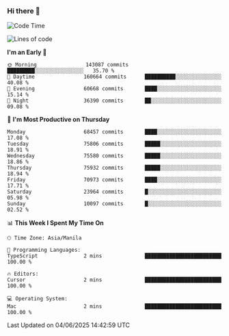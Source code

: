 ### Hi there 👋

<!--START_SECTION:waka-->
![Code Time](http://img.shields.io/badge/Code%20Time-6%2C059%20hrs%2059%20mins-blue)

![Lines of code](https://img.shields.io/badge/From%20Hello%20World%20I%27ve%20Written-138.5%20million%20lines%20of%20code-blue)

**I'm an Early 🐤** 

```text
🌞 Morning                143087 commits      █████████░░░░░░░░░░░░░░░░   35.70 % 
🌆 Daytime                160664 commits      ██████████░░░░░░░░░░░░░░░   40.08 % 
🌃 Evening                60668 commits       ████░░░░░░░░░░░░░░░░░░░░░   15.14 % 
🌙 Night                  36390 commits       ██░░░░░░░░░░░░░░░░░░░░░░░   09.08 % 
```
📅 **I'm Most Productive on Thursday** 

```text
Monday                   68457 commits       ████░░░░░░░░░░░░░░░░░░░░░   17.08 % 
Tuesday                  75806 commits       █████░░░░░░░░░░░░░░░░░░░░   18.91 % 
Wednesday                75580 commits       █████░░░░░░░░░░░░░░░░░░░░   18.86 % 
Thursday                 75932 commits       █████░░░░░░░░░░░░░░░░░░░░   18.94 % 
Friday                   70973 commits       ████░░░░░░░░░░░░░░░░░░░░░   17.71 % 
Saturday                 23964 commits       █░░░░░░░░░░░░░░░░░░░░░░░░   05.98 % 
Sunday                   10097 commits       █░░░░░░░░░░░░░░░░░░░░░░░░   02.52 % 
```


📊 **This Week I Spent My Time On** 

```text
🕑︎ Time Zone: Asia/Manila

💬 Programming Languages: 
TypeScript               2 mins              █████████████████████████   100.00 % 

🔥 Editors: 
Cursor                   2 mins              █████████████████████████   100.00 % 

💻 Operating System: 
Mac                      2 mins              █████████████████████████   100.00 % 
```


 Last Updated on 04/06/2025 14:42:59 UTC
<!--END_SECTION:waka-->


<!--
**rad182/rad182** is a ✨ _special_ ✨ repository because its `README.md` (this file) appears on your GitHub profile.

Here are some ideas to get you started:

- 🔭 I’m currently working on ...
- 🌱 I’m currently learning ...
- 👯 I’m looking to collaborate on ...
- 🤔 I’m looking for help with ...
- 💬 Ask me about ...
- 📫 How to reach me: ...
- 😄 Pronouns: ...
- ⚡ Fun fact: ...
-->
